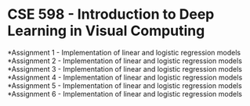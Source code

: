 # CSE 598 - Introduction to Deep Learning in Visual Computing

*Assignment 1 - Implementation of linear and logistic regression models
*Assignment 2 - Implementation of linear and logistic regression models
*Assignment 3 - Implementation of linear and logistic regression models
*Assignment 4 - Implementation of linear and logistic regression models
*Assignment 5 - Implementation of linear and logistic regression models
*Assignment 6 - Implementation of linear and logistic regression models

